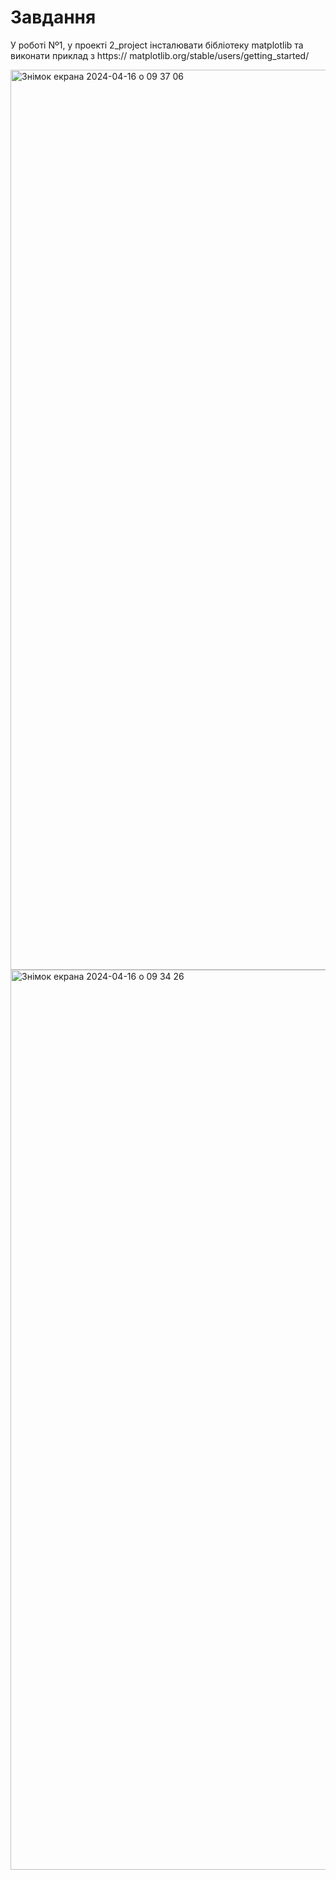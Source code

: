 # Завдання 
 У роботі Nº1, у проекті 2_project інсталювати бібліотеку
 matplotlib та виконати приклад з https://
 matplotlib.org/stable/users/getting_started/

<img width="1440" alt="Знімок екрана 2024-04-16 о 09 37 06" src="https://github.com/nastya-kryhzanivskya/exam/assets/154334074/5051787e-6652-4434-9ee3-169579364b2c">


<img width="1440" alt="Знімок екрана 2024-04-16 о 09 34 26" src="https://github.com/nastya-kryhzanivskya/exam/assets/154334074/d075076f-1e47-44dd-b86d-4cdac9e6b2fa">

